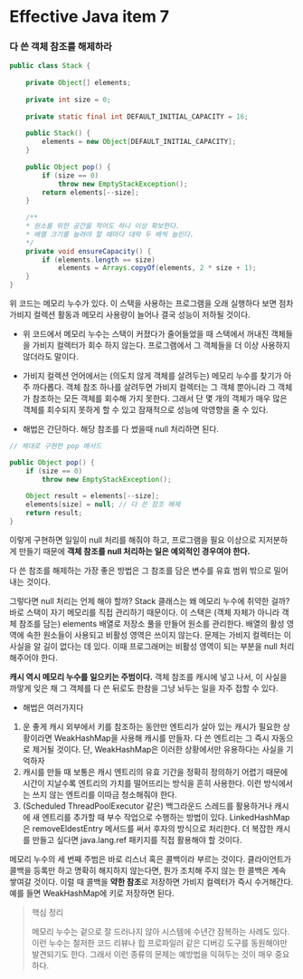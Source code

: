 # Effective Java item 7



### 다 쓴 객체 참조를 해제하라



```java
public class Stack {
    
    private Object[] elements;
    
    private int size = 0;
    
    private static final int DEFAULT_INITIAL_CAPACITY = 16;
    
    public Stack() {
        elements = new Object[DEFAULT_INITIAL_CAPACITY];
    }
    
    public Object pop() {
        if (size == 0)
            throw new EmptyStackException();
        return elements[--size];
    }
    
    /**
    * 원소를 위한 공간을 적어도 하나 이상 확보한다.
    * 배열 크기를 늘려야 할 때마다 대략 두 배씩 늘린다.
    */
    private void ensureCapacity() {
        if (elements.length == size)
            elements = Arrays.copyOf(elements, 2 * size + 1);
    }
}
```

위 코드는 메모리 누수가 있다. 이 스택을 사용하는 프로그램을 오래 실행하다 보면 점차 가비지 컬렉션 활동과 메모리 사용량이 늘어나 결국 성능이 저하될 것이다.

- 위 코드에서 메모리 누수는 스택이 커졌다가 줄어들었을 때 스택에서 꺼내진 객체들을 가비지 컬렉터가 회수 하지 않는다. 프로그램에서 그 객체들을 더 이상 사용하지 않더라도 말이다.

- 가비지 컬렉션 언어에서는 (의도치 않게 객체를 살려두는) 메모리 누수를 찾기가 아주 까다롭다. 객체 참조 하나를 살려두면 가비지 컬렉터는 그 객체 뿐아니라 그 객체가 참조하는 모든 객체를 회수해 가지 못한다. 그래서 단 몇 개의 객체가 매우 많은 객체를 회수되지 못하게 할 수 있고 잠재적으로 성능에 악영향을 줄 수 있다.
- 해법은 간단하다. 해당 참조를 다 썼을때 null 처리하면 된다.



```java
// 제대로 구현한 pop 메서드

public Object pop() {
    if (size == 0)
        throw new EmptyStackException();
    
    Object result = elements[--size];
    elements[size] = null; // 다 쓴 참조 해제
    return result;
}
```

이렇게 구현하면 일일이 null 처리를 해줘야 하고, 프로그램을 필요 이상으로 지저분하게 만들기 때문에 **객체 참조를 null 처리하는 일은 예외적인 경우여야 한다.**



다 쓴 참조를 해제하는 가장 좋은 방법은 그 참조를 담은 변수를 유효 범위 밖으로 밀어내는 것이다.

그렇다면 null 처리는 언제 해야 할까? Stack 클래스는 왜 메모리 누수에 취약한 걸까? 바로 스택이 자기 메모리를 직접 관리하기 때문이다. 이 스택은 (객체 자체가 아니라 객체 참조를 담는) elements 배열로 저장소 풀을 만들어 원소를 관리한다. 배열의 활성 영역에 속한 원소들이 사용되고 비활성 영역은 쓰이지 않는다. 문제는 가비지 컬렉터는 이 사실을 알 길이 없다는 데 있다. 이때 프로그래머는 비활성 영역이 되는 부분을 null 처리 해주어야 한다.



**캐시 역시 메모리 누수를 일으키는 주범이다.** 객체 참조를 캐시에 넣고 나서, 이 사실을 까맣게 잊은 채 그 객체를 다 쓴 뒤로도 한참을 그냥 놔두는 일을 자주 접할 수 있다.

- 해법은 여러가지다

1.  운 좋게 캐시 외부에서 키를 참조하는 동안만 엔트리가 살아 있는 캐시가 필요한 상황이라면 WeakHashMap을 사용해 캐시를 만들자. 다 쓴 엔트리는 그 즉시 자동으로 제거될 것이다. 단, WeakHashMap은 이러한 상황에서만 유용하다는 사실을 기억하자
2. 캐시를 만들 때 보통은 캐시 엔트리의 유효 기간을 정확히 정의하기 어렵기 때문에 시간이 지날수록 엔트리의 가치를 떨어뜨리는 방식을 흔히 사용한다. 이런 방식에서는 쓰지 않는 엔트리를 이따금 청소해줘야 한다.
3. (Scheduled ThreadPoolExecutor 같은) 백그라운드 스레드를 활용하거나 캐시에 새 엔트리를 추가할 때 부수 작업으로 수행하는 방법이 있다. LinkedHashMap은 removeEldestEntry 메서드를 써서 후자의 방식으로 처리한다. 더 복잡한 캐시를 만들고 싶다면 java.lang.ref 패키지를 직접 활용해야 할 것이다.



메모리 누수의 세 번째 주범은 바로 리스너 혹은 콜백이라 부르는 것이다. 클라이언트가 콜백을 등록만 하고 명확히 해지하지 않는다면, 뭔가 조치해 주지 않는 한 콜백은 계속 쌓여갈 것이다. 이럴 때 콜백을 **약한 참조**로 저장하면 가비지 컬렉터가 즉시 수거해간다. 예를 들면 WeakHashMap에 키로 저장하면 된다.



> 핵심 정리
>
> 메모리 누수는 겉으로 잘 드러나지 않아 시스템에 수년간 잠복하는 사례도 있다. 이런 누수는 철저한 코드 리뷰나 힙 프로파일러 같은 디버깅 도구를 동원해야만 발견되기도 한다. 그래서 이런 종류의 문제는 예방법을 익혀두는 것이 매우 중요하다.



